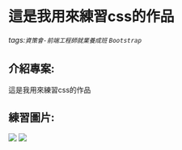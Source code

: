 # 這是我用來練習css的作品
###### tags:`資策會-前端工程師就業養成班` `Bootstrap`
## 介紹專案:
這是我用來練習css的作品
## 練習圖片:
![](https://i.imgur.com/rZmnSbR.jpg)
![](https://i.imgur.com/0LGzFsT.jpg)
